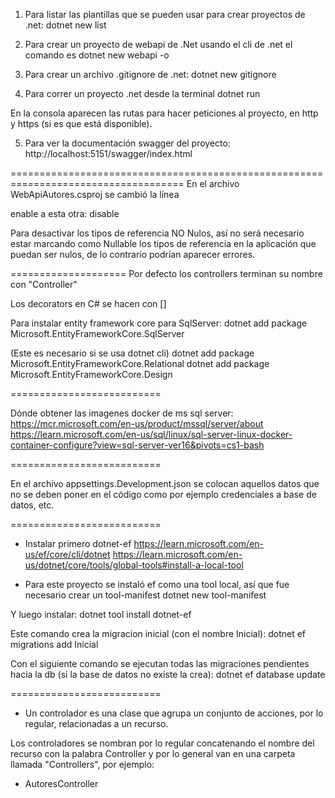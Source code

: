 1.  Para listar las plantillas que se pueden usar para crear proyectos de .net:
dotnet new list

2.  Para crear un proyecto de webapi de .Net usando el cli de .net el comando es
dotnet new webapi -o <Nombre del proyecto>

3.  Para crear un archivo .gitignore de .net:
dotnet new gitignore

4.  Para correr un proyecto .net desde la terminal
dotnet run

En la consola aparecen las rutas para hacer peticiones al proyecto, en http y https 
(si es que está disponible).

5. Para ver la documentación swagger del proyecto:
http://localhost:5151/swagger/index.html

====================================================================================
En el archivo WebApiAutores.csproj se cambió la línea

<Nullable>enable</Nullable>
a esta otra:
<Nullable>disable</Nullable>

Para desactivar los tipos de referencia NO Nulos, así no será necesario estar marcando
como Nullable los tipos de referencia en la aplicación que puedan ser nulos, de lo 
contrario podrían aparecer errores.

====================
Por defecto los controllers terminan su nombre con "Controller"

Los decorators en C# se hacen con []

Para instalar entity framework core para SqlServer:
dotnet add package Microsoft.EntityFrameworkCore.SqlServer

(Este es necesario si se usa dotnet cli)
dotnet add package Microsoft.EntityFrameworkCore.Relational
dotnet add package Microsoft.EntityFrameworkCore.Design

==========================

Dónde obtener las imagenes docker de ms sql server: 
https://mcr.microsoft.com/en-us/product/mssql/server/about
https://learn.microsoft.com/en-us/sql/linux/sql-server-linux-docker-container-configure?view=sql-server-ver16&pivots=cs1-bash

==========================

En el archivo appsettings.Development.json se colocan aquellos datos que no se deben poner en el código
como por ejemplo credenciales a base de datos, etc.

==========================

* Instalar primero dotnet-ef
https://learn.microsoft.com/en-us/ef/core/cli/dotnet
https://learn.microsoft.com/en-us/dotnet/core/tools/global-tools#install-a-local-tool

* Para este proyecto se instaló ef como una tool local, así que fue necesario crear un tool-manifest
dotnet new tool-manifest

Y luego instalar:
dotnet tool install dotnet-ef

Este comando crea la migracion inicial (con el nombre Inicial):
dotnet ef migrations add Inicial

Con el siguiente comando se ejecutan todas las migraciones pendientes hacia la db (si la base de datos no existe la crea):
dotnet ef database update

==========================

* Un controlador es una clase que agrupa un conjunto de acciones, por lo regular, relacionadas
  a un recurso.

Los controladores se nombran por lo regular concatenando el nombre del recurso con la palabra Controller
y por lo general van en una carpeta llamada "Controllers", por ejemplo:
- AutoresController


